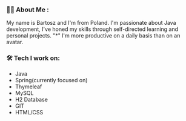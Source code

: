 ### :man_technologist: About Me :
My name is Bartosz and I'm from Poland. 
I'm passionate about Java development, I've honed my skills through self-directed learning and personal projects.
"*" I'm more productive on a daily basis than on an avatar.


### :hammer_and_wrench: Tech I work on:
* Java
* Spring(currently focused on)
* Thymeleaf
* MySQL
* H2 Database
* GIT
* HTML/CSS



